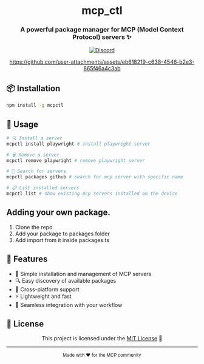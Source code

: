 <div align="center">

# mcp_ctl

### A powerful package manager for MCP (Model Context Protocol) servers ✨

[![Discord](https://img.shields.io/badge/discord-purple.svg)](https://discord.gg/BcWWRCnap6)

https://github.com/user-attachments/assets/eb618219-c638-4546-b2e3-865f46a4c3ab

</div>

## 📦 Installation

```sh
npm install -g mcpctl
```

## 🔧 Usage

```sh
# 🔍 Install a server
mcpctl install playwright # install playwright server

# 🗑️ Remove a server 
mcpctl remove playwright # remove playwright server

# 🔎 Search for servers
mcpctl packages github # search for mcp server with specific name

# 📋 List installed servers
mcpctl list # show existing mcp servers installed on the device
```

## Adding your own package.

1. Clone the repo
2. Add your package to packages folder
3. Add import from it inside packages.ts


## 🌟 Features

- 🔄 Simple installation and management of MCP servers
- 🔍 Easy discovery of available packages
- 📱 Cross-platform support
- ⚡ Lightweight and fast
- 🧩 Seamless integration with your workflow

## 📄 License

<div align="center">

This project is licensed under the [MIT License](LICENSE) 📝

---

<sub>Made with ❤️ for the MCP community</sub>

</div>
